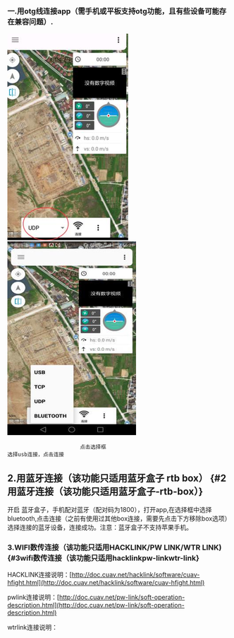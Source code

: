 ### 一.用otg线连接app（需手机或平板支持otg功能，且有些设备可能存在兼容问题）.

![](/assets/3.jpg)![](/assets/4.jpg)

```
                       点击选择框                                                                                选择usb连接，点击连接
```

## 2.用蓝牙连接（该功能只适用蓝牙盒子 rtb box） {#2用蓝牙连接（该功能只适用蓝牙盒子-rtb-box）}

开启 蓝牙盒子，手机配对蓝牙（配对码为1800），打开app,在选择框中选择bluetooth,点击连接（之前有使用过其他box连接，需要先点击下方移除box选项）选择连接的蓝牙设备，连接成功。注意：蓝牙盒子不支持苹果手机。

### 3.WIFI数传连接（该功能只适用HACKLINK/PW LINK/WTR LINK\) {#3wifi数传连接（该功能只适用hacklinkpw-linkwtr-link}

HACKLINK连接说明：[http://doc.cuav.net/hacklink/software/cuav-hfight.html](http://doc.cuav.net/hacklink/software/cuav-hfight.html)

pwlink连接说明：[http://doc.cuav.net/pw-link/soft-operation-description.html](http://doc.cuav.net/pw-link/soft-operation-description.html)

wtrlink连接说明：

